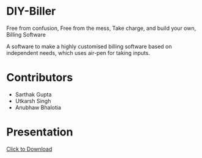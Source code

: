 # DIY-Biller
 Free from confusion, Free from the mess, Take charge, and build your own, Billing Software
 
 A software to make a highly customised billing software based on independent needs, which uses air-pen for taking inputs.
# Contributors
* Sarthak Gupta
* Utkarsh Singh
* Anubhaw Bhalotia

# Presentation
[Click to Download](https://drive.google.com/file/d/1XMkwnlofPqTanGKhOs8yNCZ1Z8WsxfZ6/view?usp=drive_web)

